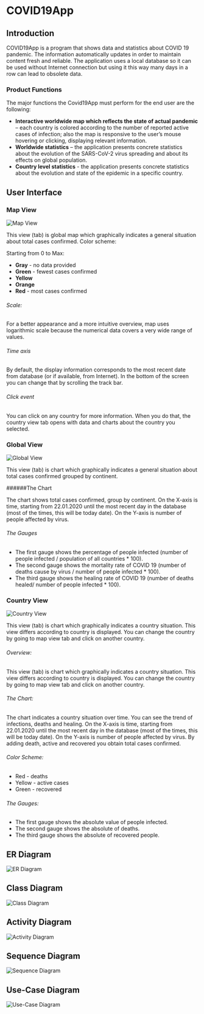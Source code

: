 # COVID19App

## Introduction

COVID19App is a program that shows data and statistics about COVID 19 pandemic.
The information automatically updates in order to maintain content fresh and reliable.
The application uses a local database so it can be used without Internet connection but using it this way many days in a row can lead to obsolete data.

### Product Functions

The major functions the Covid19App must perform for the end user are the following:
* __Interactive worldwide map which reflects the state of actual pandemic__ – each country is colored according to the number of reported active cases of infection; also the map is responsive to the user’s mouse hovering or clicking, displaying relevant information.
* __Worldwide statistics__ – the application presents concrete statistics about the evolution of the SARS-CoV-2 virus spreading and about its effects on global population.
* __Country level statistics__ - the application presents concrete statistics about the evolution and state of the epidemic in a specific country.

## User Interface
### Map View

![Map View](https://github.com/ppetrica/ProiectIP/blob/master/Documentation/ss/map_view.png)


This view (tab) is global map which graphically indicates a general situation about total cases confirmed.
Color scheme:

Starting from 0 to Max:
* __Gray__ - no data provided
* __Green__ - fewest cases confirmed
* __Yellow__
* __Orange__
* __Red__ - most cases confirmed

###### Scale:

For a better appearance and a more intuitive overview, map uses logarithmic scale because the numerical data covers a very wide range of values.

###### Time axis

By default, the display information corresponds to the most recent date from database (or if available, from Internet).
In the bottom of the screen you can change that by scrolling the track bar.

###### Click event

You can click on any country for more information. When you do that, the country view tab opens with data and charts about the country you selected.

### Global View

![Global View](https://github.com/ppetrica/ProiectIP/blob/master/Documentation/ss/global_view.png)

This view (tab) is chart which graphically indicates a general situation about total cases confirmed grouped by continent.

 ######The Chart

The chart shows total cases confirmed, group by continent.
On the X-axis is time, starting from 22.01.2020 until the most recent day in the database (most of the times, this will be today date).
On the Y-axis is number of people affected by virus.

###### The Gauges

* The first gauge shows the percentage of people infected (number of people infected / population of all countries * 100).
* The second gauge shows the mortality rate of COVID 19 (number of deaths cause by virus / number of people infected * 100).
* The third gauge shows the healing rate of COVID 19 (number of deaths healed/ number of people infected * 100).


### Country View

![Country View](https://github.com/ppetrica/ProiectIP/blob/master/Documentation/ss/country_view.png)


This view (tab) is chart which graphically indicates a country situation.
This view differs according to country is displayed. You can change the country by going to map view tab and click on another country.

###### Overview:

This view (tab) is chart which graphically indicates a country situation.
This view differs according to country is displayed. You can change the country by going to map view tab and click on another country.

###### The Chart:
The chart indicates a country situation over time. You can see the trend of infections, deaths and healing.
On the X-axis is time, starting from 22.01.2020 until the most recent day in the database (most of the times, this will be today date).
On the Y-axis is number of people affected by virus. By adding death, active and recovered you obtain total cases confirmed.

###### Color Scheme:
* Red - deaths
* Yellow - active cases
* Green - recovered

###### The Gauges:
* The first gauge shows the absolute value of people infected.
* The second gauge shows the absolute of deaths.
* The third gauge shows the absolute of recovered people.


## ER Diagram

![ER Diagram](https://github.com/ppetrica/ProiectIP/blob/master/Documentation/database/COVID_database_relational_model.png)


## Class Diagram

![Class Diagram](https://github.com/ppetrica/ProiectIP/blob/master/Documentation/diagrams/images/class_diagram.png)


## Activity Diagram

![Activity Diagram](https://github.com/ppetrica/ProiectIP/blob/master/Documentation/diagrams/images/COVID-Activity-Diagram.png)


## Sequence Diagram

![Sequence Diagram](https://github.com/ppetrica/ProiectIP/blob/master/Documentation/diagrams/images/COVID-Sequence-Diagram.png)


## Use-Case Diagram

![Use-Case Diagram](https://github.com/ppetrica/ProiectIP/blob/master/Documentation/diagrams/images/COVID-UseCase-Diagram.png)


